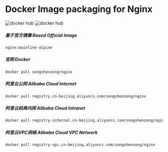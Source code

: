# Docker Image packaging for Nginx

![docker hub](https://img.shields.io/docker/pulls/songshenzong/nginx.svg?style=flat-square)
![docker hub](https://img.shields.io/docker/stars/songshenzong/nginx.svg?style=flat-square)

##### 基于官方镜像 Based Official Image

```bash
nginx:mainline-alpine
```



##### 官网 Docker

```bash
docker pull songshenzong/nginx
```



##### 阿里云公网 Alibaba Cloud Internet

```bash
docker pull registry.cn-beijing.aliyuncs.com/songshenzong/nginx
```



##### 阿里云经典内网 Alibaba Cloud Intranet

```bash
docker pull registry-internal.cn-beijing.aliyuncs.com/songshenzong/nginx
```



##### 阿里云VPC网络 Alibaba Cloud VPC Network

```bash
docker pull registry-vpc.cn-beijing.aliyuncs.com/songshenzong/nginx
```


